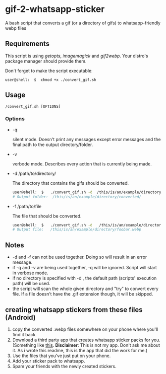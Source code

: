 # gif-2-whatsapp-sticker
A bash script that converts a gif (or a directory of gifs) to whatsapp-friendly webp files

## Requirements
This script is using  *getopts*,  *imagemagick* and *gif2webp*.  Your distro's package manager should provide them.

Don't forget to make the script executable:

`user@shell:  $  chmod +x ./convert_gif.sh`

## Usage
`/convert_gif.sh [OPTIONS]`

### Options
- \-q

	silent mode. Doesn't print any messages except error messages and the final path to the output directory/folder.
- \-v

 	verbode mode. Describes every action that is currently being made.
- \-d /path/to/directory/

  The directory that contains the gifs should be converted.
    ```bash
    user@shell:  $   ./convert_gif.sh -d  /this/is/an/example/directory/
    # Output folder:  /this/is/an/example/directory/converted/
    ``` 
- \-f  /path/to/file

    The file that should be converted.
    ```bash
    user@shell:  $   ./convert_gif.sh -d   /this/is/an/example/directory/foobar.gif
    # Output file:   /this/is/an/example/directory/foobar.webp
    ``` 
## Notes

- \-d and -f can not be used together. Doing so will result in an error message.
- if -q and -v are being used together, -q will be ignored. Script will start in verbose mode.
- if no directory is specified with -d , the default path (scripts' execution path) will be used.
- the script will scan the whole given directory and "try" to convert every file. If a file doesn't have the .gif extension though, it will be skipped. 


## creating whatsapp stickers from these files (Android)

1. copy the converted .webp files somewhere on your phone where you'll find it back. 
2. Download a third party app that creates whatsapp sticker packs for you. (Something like [this](https://play.google.com/store/apps/details?id=com.nut.id.sticker&hl=en_IN "this"). **Disclaimer**: This is not my app. Don't ask me about it. As i wrote this readme, this is the app that did the work for me.) 
3. Use the files that you've just put on your phone.
4. Add your sticker pack to whatsapp.
5. Spam your friends with the newly created stickers.
